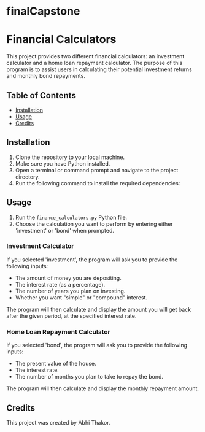 # finalCapstone

# Financial Calculators

This project provides two different financial calculators: an investment calculator and a home loan repayment calculator. The purpose of this program is to assist users in calculating their potential investment returns and monthly bond repayments.

## Table of Contents
- [Installation](#installation)
- [Usage](#usage)
- [Credits](#credits)

## Installation

1. Clone the repository to your local machine.
2. Make sure you have Python installed.
3. Open a terminal or command prompt and navigate to the project directory.
4. Run the following command to install the required dependencies:

## Usage

1. Run the `finance_calculators.py` Python file.
2. Choose the calculation you want to perform by entering either 'investment' or 'bond' when prompted.

### Investment Calculator

If you selected 'investment', the program will ask you to provide the following inputs:
- The amount of money you are depositing.
- The interest rate (as a percentage).
- The number of years you plan on investing.
- Whether you want "simple" or "compound" interest.

The program will then calculate and display the amount you will get back after the given period, at the specified interest rate.

### Home Loan Repayment Calculator

If you selected 'bond', the program will ask you to provide the following inputs:
- The present value of the house.
- The interest rate.
- The number of months you plan to take to repay the bond.

The program will then calculate and display the monthly repayment amount.

## Credits

This project was created by Abhi Thakor.
